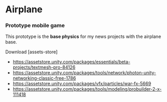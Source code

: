 # Airplane

### Prototype mobile game
This prototype is the **base physics** for my news projects with the airplane base.

Download [assets-store]

* https://assetstore.unity.com/packages/essentials/beta-projects/textmesh-pro-84126
* https://assetstore.unity.com/packages/tools/network/photon-unity-networking-classic-free-1786
* https://assetstore.unity.com/packages/vfx/particles/war-fx-5669
* https://assetstore.unity.com/packages/tools/modeling/probuilder-2-x-111418
